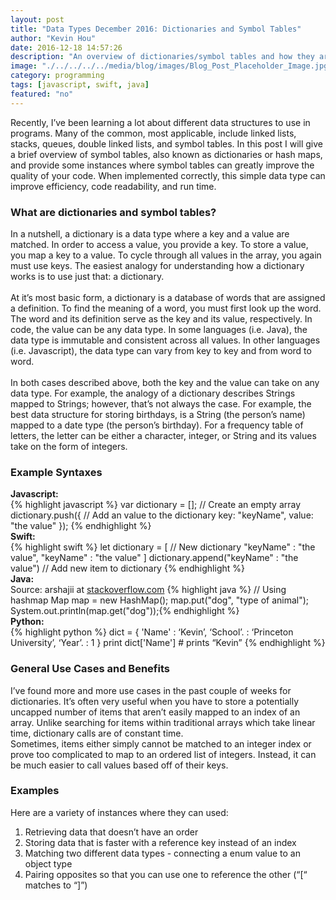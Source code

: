```yaml
---
layout: post
title: "Data Types December 2016: Dictionaries and Symbol Tables"
author: "Kevin Hou"
date: 2016-12-18 14:57:26
description: "An overview of dictionaries/symbol tables and how they are useful."
image: "./../../../../media/blog/images/Blog_Post_Placeholder_Image.jpg"
category: programming
tags: [javascript, swift, java]
featured: "no"
---
```

Recently, I’ve been learning a lot about different data structures to use in programs. Many of the common, most applicable, include linked lists, stacks, queues, double linked lists, and symbol tables. In this post I will give a brief overview of symbol tables, also known as dictionaries or hash maps, and provide some instances where symbol tables can greatly improve the quality of your code. When implemented correctly, this simple data type can improve efficiency, code readability, and run time.
<br class="post-line-break">
<h3 class="post-subheader">What are dictionaries and symbol tables?</h3>
In a nutshell, a dictionary is a data type where a key and a value are matched. In order to access a value, you provide a key. To store a value, you map a key to a value. To cycle through all values in the array, you again must use keys. The easiest analogy for understanding how a dictionary works is to use just that: a dictionary.
<br class="post-line-break">
<br />
At it’s most basic form, a dictionary is a database of words that are assigned a definition. To find the meaning of a word, you must first look up the word. The word and its definition serve as the key and its value, respectively. In code, the value can be any data type. In some languages (i.e. Java), the data type is immutable and consistent across all values. In other languages (i.e. Javascript), the data type can vary from key to key and from word to word.
<br class="post-line-break">
<br />
In both cases described above, both the key and the value can take on any data type. For example, the analogy of a dictionary describes Strings mapped to Strings; however, that’s not always the case. For example, the best data structure for storing birthdays, is a String (the person’s name) mapped to a date type (the person’s birthday). For a frequency table of letters, the letter can be either a character, integer, or String and its values take on the form of integers.
<br />
<h3 class="post-subheader">Example Syntaxes</h3>
<b>Javascript:</b><br />
{% highlight javascript %}
var dictionary = []; // Create an empty array
dictionary.push({ // Add an value to the dictionary
    key:    "keyName",
    value:  "the value"
});
{% endhighlight %}
<br />
<b>Swift:</b><br />
{% highlight swift %}
let dictionary = [ // New dictionary
  "keyName"       : "the value",
  "keyName"       : "the value"
]
dictionary.append("keyName" : "the value") // Add new item to dictionary
{% endhighlight %}
<br class="post-line-break">
<b>Java:</b><br />
Source: arshajii at <a href="http://stackoverflow.com/questions/13543457/how-do-you-create-a-dictionary-in-java" target="_blank">stackoverflow.com</a>
{% highlight java %}
// Using hashmap
Map<String, String> map = new HashMap<String, String>();
map.put("dog", "type of animal");
System.out.println(map.get("dog"));{% endhighlight %}
<br />
<b>Python:</b><br />
{% highlight python %}
dict = {
  'Name'    : ‘Kevin’,
  ‘School’. : ‘Princeton University’,
  ‘Year’.   : 1
}
print dict['Name'] # prints “Kevin”
{% endhighlight %}
<br class="post-line-break">
<h3 class="post-subheader">General Use Cases and Benefits</h3>
I’ve found more and more use cases in the past couple of weeks for dictionaries. It’s often very useful when you have to store a potentially uncapped number of items that aren’t easily mapped to an index of an array. Unlike searching for items within traditional arrays which take linear time, dictionary calls are of constant time.
<br class="post-line-break">
Sometimes, items either simply cannot be matched to an integer index or prove too complicated to map to an ordered list of integers. Instead, it can be much easier to call values based off of their keys.
<br class="post-line-break">
<h3 class="post-subheader">Examples</h3>
Here are a variety of instances where they can used:
<ol>
  <li>Retrieving data that doesn’t have an order</li>
  <li>Storing data that is faster with a reference key instead of an index</li>
  <li>Matching two different data types - connecting a enum value to an object type</li>
  <li>Pairing opposites so that you can use one to reference the other (“[“ matches to “]”)</li>
</ol>
